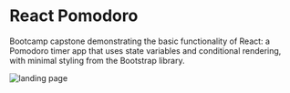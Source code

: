# React Pomodoro

Bootcamp capstone demonstrating the basic functionality of React: a Pomodoro timer app that uses state variables and conditional rendering, with minimal styling from the Bootstrap library.

![landing page](https://imgur.com/jB8xreU.png "Landing Page")



